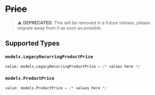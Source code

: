 # ~~Price~~

> :warning: **DEPRECATED**: This will be removed in a future release, please migrate away from it as soon as possible.


## Supported Types

### `models.LegacyRecurringProductPrice`

```python
value: models.LegacyRecurringProductPrice = /* values here */
```

### `models.ProductPrice`

```python
value: models.ProductPrice = /* values here */
```

